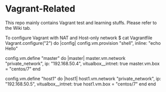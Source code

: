 # Vagrant-Related
This repo mainly contains Vagrant test and learning stuffs. Please refer to the Wiki tab.

To configure Vagrant with NAT and Host-only network
$ cat Vagrantfile
Vagrant.configure("2") do |config|
  config.vm.provision "shell", inline: "echo Hello"

  config.vm.define "master" do |master|
    master.vm.network "private_network", ip: "192.168.50.4",
    vitualbox__intnet: true
    master.vm.box = "centos/7"
  end

  config.vm.define "host1" do |host1|
    host1.vm.network "private_network", ip: "192.168.50.5",
    vitualbox__intnet: true
    host1.vm.box = "centos/7"
  end
end

